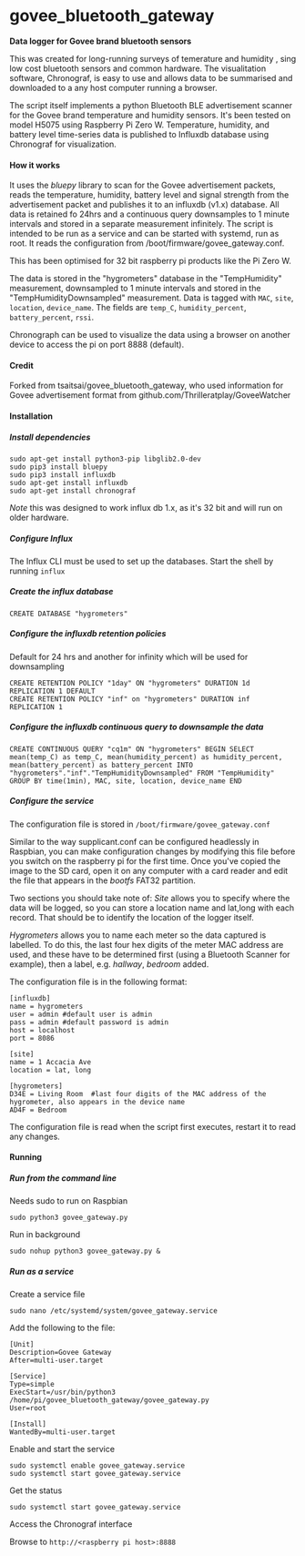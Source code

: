 # govee_bluetooth_gateway
**Data logger for Govee brand bluetooth sensors**

This was created for long-running surveys of temerature and humidity , sing low cost bluetooth sensors and common hardware. The visualitation software, Chronograf, is easy to use and allows data to be summarised and downloaded to a any host computer running a browser.

The script itself implements a python Bluetooth BLE advertisement scanner for the Govee brand temperature and humidity sensors. It's been tested on model H5075 using Raspberry Pi Zero W. Temperature, humidity, and battery level time-series data is published to Influxdb database using Chronograf for visualization.

#### How it works

It uses the *bluepy* library to scan for the Govee advertisement packets, reads the temperature, humidity, battery level and signal strength from the advertisement packet and publishes it to an influxdb (v1.x) database. All data is retained fo 24hrs and a continuous query downsamples to 1 minute intervals and stored in a separate measurement infinitely. The script is intended to be run as a service and can be started with systemd, run as root.  It reads the configuration from /boot/firmware/govee_gateway.conf.

This has been optimised for 32 bit raspberry pi products like the Pi Zero W.

The data is stored in the "hygrometers" database in the "TempHumidity" measurement, downsampled to 1 minute intervals and stored in the "TempHumidityDownsampled" measurement. Data is tagged with `MAC`, `site`, `location`, `device_name`.  The fields are `temp_C`, `humidity_percent`, `battery_percent`, `rssi`.

Chronograph can be used to visualize the data using a browser on another device to access the pi on port 8888 (default). 

#### Credit
Forked from tsaitsai/govee_bluetooth_gateway, who used information for Govee advertisement format from
github.com/Thrilleratplay/GoveeWatcher

#### Installation

##### Install dependencies
 ```
 sudo apt-get install python3-pip libglib2.0-dev
 sudo pip3 install bluepy
 sudo pip3 install influxdb
 sudo apt-get install influxdb
 sudo apt-get install chronograf
```
*Note* this was designed to work influx db 1.x, as it's 32 bit and will run on older hardware.


##### Configure Influx

The Influx CLI must be used to set up the databases. Start the shell by running `influx`

##### Create the influx database
```
CREATE DATABASE "hygrometers"
```

##### Configure the influxdb retention policies
Default for 24 hrs and another for infinity which will be used for downsampling
```
CREATE RETENTION POLICY "1day" ON "hygrometers" DURATION 1d REPLICATION 1 DEFAULT
CREATE RETENTION POLICY "inf" on "hygrometers" DURATION inf REPLICATION 1
```

##### Configure the influxdb continuous query to downsample the data
```
CREATE CONTINUOUS QUERY "cq1m" ON "hygrometers" BEGIN SELECT mean(temp_C) as temp_C, mean(humidity_percent) as humidity_percent, mean(battery_percent) as battery_percent INTO "hygrometers"."inf"."TempHumidityDownsampled" FROM "TempHumidity" GROUP BY time(1min), MAC, site, location, device_name END             
```

##### Configure the service
The configuration file is stored in `/boot/firmware/govee_gateway.conf`

Similar to the way supplicant.conf can be configured headlessly in Raspbian, you can make configuration changes by modifying this file before you switch on the raspberry pi for the first time. Once you've copied the image to the SD card, open it on any computer with a card reader and edit the file that appears in the _bootfs_ FAT32 partition.

Two sections you should take note of:
*Site* allows you to specify where the data will be logged, so you can store a location name and lat,long with each record. That should be to identify the location of the logger itself.

*Hygrometers* allows you to name each meter so the data captured is labelled. To do this, the last four hex digits of the meter MAC address are used, and these have to be determined first (using a Bluetooth Scanner for example), then a label, e.g. _hallway_, _bedroom_ added.

The configuration file is in the following format:
```
[influxdb]
name = hygrometers
user = admin #default user is admin
pass = admin #default password is admin
host = localhost
port = 8086

[site]
name = 1 Accacia Ave
location = lat, long

[hygrometers]
D34E = Living Room  #last four digits of the MAC address of the hygrometer, also appears in the device name
AD4F = Bedroom
```

The configuration file is read when the script first executes, restart it to read any changes.

#### Running

##### Run from the command line
Needs sudo to run on Raspbian

`sudo python3 govee_gateway.py`

Run in background

`sudo nohup python3 govee_gateway.py &`

##### Run as a service

Create a service file

`sudo nano /etc/systemd/system/govee_gateway.service`

Add the following to the file:
```
[Unit]
Description=Govee Gateway
After=multi-user.target

[Service]
Type=simple
ExecStart=/usr/bin/python3 /home/pi/govee_bluetooth_gateway/govee_gateway.py
User=root

[Install]
WantedBy=multi-user.target
```

Enable and start the service
```
sudo systemctl enable govee_gateway.service
sudo systemctl start govee_gateway.service
```
Get the status

`sudo systemctl start govee_gateway.service`

Access the Chronograf interface

Browse to `http://<raspberry pi host>:8888`